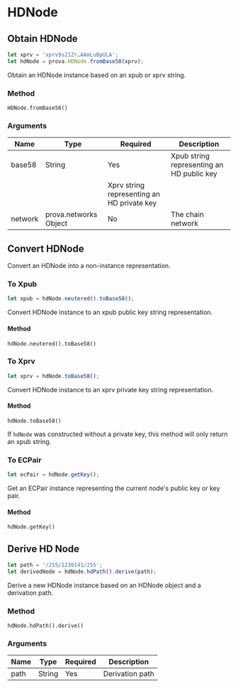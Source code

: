 # HDNode

## Obtain HDNode

```javascript
let xprv = 'xprv9s21Zr…AAmLuBpULA';
let hdNode = prova.HDNode.fromBase58(xprv);
```

Obtain an HDNode instance based on an xpub or xprv string.
### Method

`HDNode.fromBase58()`

### Arguments

Name | Type | Required | Description
---- | ---- | -------- | -----------
base58 | String | Yes | Xpub string representing an HD public key
 | | | Xprv string representing an HD private key
network | prova.networks Object | No | The chain network



## Convert HDNode

Convert an HDNode into a non-instance representation.

### To Xpub

```javascript
let xpub = hdNode.neutered().toBase58();
```

Convert HDNode instance to an xpub public key string representation.

#### Method

`hdNode.neutered().toBase58()`


### To Xprv

```javascript
let xprv = hdNode.toBase58();
```

Convert HDNode instance to an xprv private key string representation.

#### Method

`hdNode.toBase58()`

<aside class="warning">If <code>hdNode</code> was constructed without a private key, this method will only return an xpub string.</aside>



### To ECPair

```javascript
let ecPair = hdNode.getKey();
```

Get an ECPair instance representing the current node's public key or key pair.

#### Method

`hdNode.getKey()`



## Derive HD Node

```javascript
let path = '/255/1230141/255';
let derivedNode = hdNode.hdPath().derive(path);
```

Derive a new HDNode instance based on an HDNode object and a derivation path.

### Method

`hdNode.hdPath().derive()`

### Arguments

Name | Type | Required | Description
---- | ---- | -------- | -----------
path | String | Yes | Derivation path